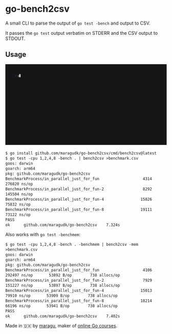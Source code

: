 # go-bench2csv

A small CLI to parse the output of `go test -bench` and output to CSV.

It passes the `go test` output verbatim on STDERR and the CSV output to STDOUT.

## Usage

![demo.gif](docs%2Fdemo.gif)

```shell
$ go install github.com/maragudk/go-bench2csv/cmd/bench2csv@latest
$ go test -cpu 1,2,4,8 -bench . | bench2csv >benchmark.csv
goos: darwin
goarch: arm64
pkg: github.com/maragudk/go-bench2csv
BenchmarkProcess/in_parallel_just_for_fun           	    4314	    276820 ns/op
BenchmarkProcess/in_parallel_just_for_fun-2         	    8292	    145504 ns/op
BenchmarkProcess/in_parallel_just_for_fun-4         	   15826	     75832 ns/op
BenchmarkProcess/in_parallel_just_for_fun-8         	   19111	     73122 ns/op
PASS
ok  	github.com/maragudk/go-bench2csv	7.324s
```

Also works with `go test -benchmem`:

```shell
$ go test -cpu 1,2,4,8 -bench . -benchmem | bench2csv -mem >benchmark.csv
goos: darwin
goarch: arm64
pkg: github.com/maragudk/go-bench2csv
BenchmarkProcess/in_parallel_just_for_fun           	    4106	    292497 ns/op	   53892 B/op	     738 allocs/op
BenchmarkProcess/in_parallel_just_for_fun-2         	    7929	    151227 ns/op	   53897 B/op	     738 allocs/op
BenchmarkProcess/in_parallel_just_for_fun-4         	   15013	     79910 ns/op	   53909 B/op	     738 allocs/op
BenchmarkProcess/in_parallel_just_for_fun-8         	   18214	     66196 ns/op	   53941 B/op	     738 allocs/op
PASS
ok  	github.com/maragudk/go-bench2csv	7.402s
```

Made in 🇩🇰 by [maragu](https://www.maragu.dk/), maker of [online Go courses](https://www.golang.dk/).
